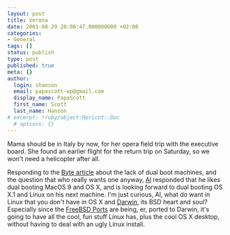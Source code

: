 ```yaml
---
layout: post
title: Verona
date: 2001-08-29 20:08:47.000000000 +02:00
categories:
- General
tags: []
status: publish
type: post
published: true
meta: {}
author:
  login: shanson
  email: papascott-wp@gmail.com
  display_name: PapaScott
  first_name: Scott
  last_name: Hanson
# excerpt: !ruby/object:Hpricot::Doc
  # options: {}
---
```

<p>Mama should be in Italy by now, for her opera field trip with the executive board. She found an earlier flight for the return trip on Saturday, so we won't need a helicopter after all.</p>
<p>Responding to the <a href="http://www.byte.com/documents/s=1115/byt20010824s0001/">Byte article</a> about the lack of dual boot machines, and the question that who really wants one anyway, <a href="http://www.vfth.com/2001/08/28">Al</a> responded that he likes dual booting MacOS 9 and OS X, and is looking forward to dual booting OS X.1 and Linux on his next machine. I'm just curious, Al, what do want in Linux that you don't have in OS X and <a href="http://www.publicsource.apple.com/projects/darwin/">Darwin</a>, its BSD heart and soul? Especially since the <a href="http://elisa.utopianet.net/~rlucia/devel/darwin_ports/">FreeBSD Ports</a> are being, er, ported to Darwin, it's going to have all the cool, fun stuff Linux has, plus the cool OS X desktop, without having to deal with an ugly Linux install.</p>
